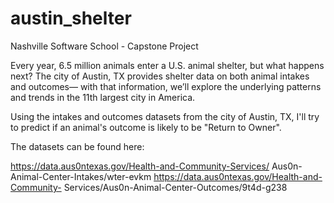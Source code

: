 # austin_shelter
Nashville Software School - Capstone Project

Every year, 6.5 million animals enter a U.S. animal shelter, but what happens next? The city of Austin, TX provides shelter data on both animal intakes and outcomes— with that information, we’ll explore the underlying patterns and trends in the 11th largest city in America. 

Using the intakes and outcomes datasets from the city of Austin, TX, I'll try to predict if an animal's outcome is likely to be "Return to Owner". 

The datasets can be found here:

https://data.aus0ntexas.gov/Health-and-Community-Services/ Aus0n-Animal-Center-Intakes/wter-evkm
https://data.aus0ntexas.gov/Health-and-Community- Services/Aus0n-Animal-Center-Outcomes/9t4d-g238
